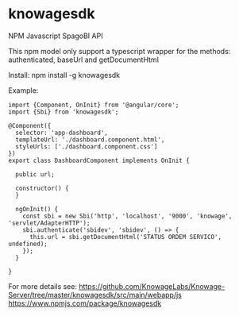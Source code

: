 # knowagesdk
NPM Javascript SpagoBI API

This npm model only support a typescript wrapper for the methods: authenticated, baseUrl and getDocumentHtml

Install: npm install -g knowagesdk 

Example:

    import {Component, OnInit} from '@angular/core';
    import {Sbi} from 'knowagesdk';

    @Component({
      selector: 'app-dashboard',
      templateUrl: './dashboard.component.html',
      styleUrls: ['./dashboard.component.css']
    })
    export class DashboardComponent implements OnInit {

      public url;

      constructor() {
      }

      ngOnInit() {
        const sbi = new Sbi('http', 'localhost', '9000', 'knowage', 'servlet/AdapterHTTP');
        sbi.authenticate('sbidev', 'sbidev', () => {
          this.url = sbi.getDocumentHtml('STATUS ORDEM SERVICO', undefined);
        });
      }

    }

For more details see: 
https://github.com/KnowageLabs/Knowage-Server/tree/master/knowagesdk/src/main/webapp/js
https://www.npmjs.com/package/knowagesdk

